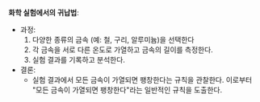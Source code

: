 **화학 실험에서의 귀납법**:

- 과정:
    1. 다양한 종류의 금속 (예: 철, 구리, 알루미늄)을 선택한다
    2. 각 금속을 서로 다른 온도로 가열하고 금속의 길이를 측정한다.
    3. 실험 결과를 기록하고 분석한다.
- 결론:
    - 실험 결과에서 모든 금속이 가열되면 팽창한다는 규칙을 관찰한다. 이로부터 "모든 금속이 가열되면 팽창한다"라는 일반적인 규칙을 도출한다.